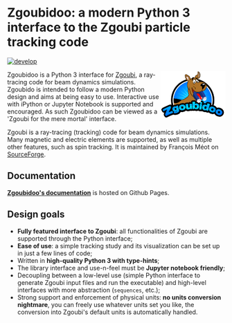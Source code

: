 # Zgoubidoo: a modern Python 3 interface to the Zgoubi particle tracking code

[![develop](https://github.com/ULB-Metronu/zgoubidoo/actions/workflows/develop.yaml/badge.svg)](https://github.com/ULB-Metronu/zgoubidoo/actions/workflows/develop.yaml)

<img src="docs/_static/zgoubidoo.png" style="float: right; width: 150px;">

Zgoubidoo is a Python 3 interface for [Zgoubi](https://sourceforge.net/projects/zgoubi/), a ray-tracing code for beam 
dynamics simulations. Zgoubido is intended to follow a modern Python design and aims at being easy to use. Interactive 
use with iPython or Jupyter Notebook is supported and encouraged. As such Zgoubidoo can be viewed as a 'Zgoubi for the 
mere mortal' interface.

Zgoubi is a ray-tracing (tracking) code for beam dynamics simulations. Many magnetic and electric elements are 
supported, as well as multiple other features, such as spin tracking. It is maintained by François Méot on 
[SourceForge](https://sourceforge.net/projects/zgoubi/).


## Documentation

[**Zgoubidoo's documentation**](https://ulb-metronu.github.io/zgoubidoo/) is hosted on Github Pages.


## Design goals

- **Fully featured interface to Zgoubi**: all functionalities of Zgoubi are supported through the Python interface;
- **Ease of use**: a simple tracking study and its visualization can be set up in just a few lines of code;
- Written in **high-quality Python 3 with type-hints**;
- The library interface and use-n-feel must be **Jupyter notebook friendly**;
- Decoupling between a low-level use (simple Python interface to generate Zgoubi input files and run the executable)
  and high-level interfaces with more abstraction (`sequences`, etc.);
- Strong support and enforcement of physical units: **no units conversion nightmare**, you can freely use whatever units
  set you like, the conversion into Zgoubi's default units is automatically handled.
